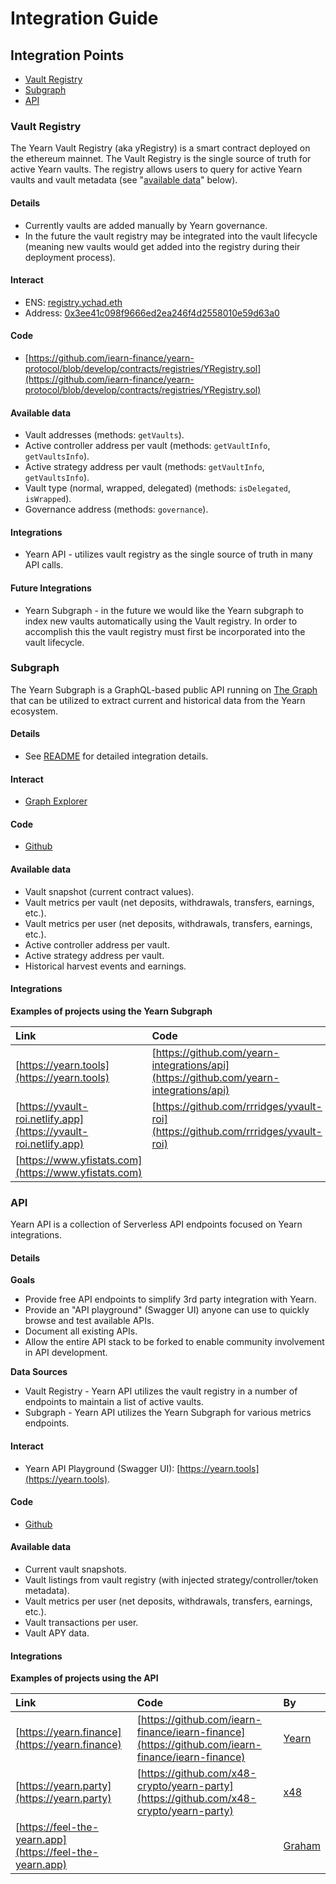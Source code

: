 # Integration Guide

## Integration Points

* [Vault Registry](integration-guide.md#Vault-Registry)
* [Subgraph](integration-guide.md#Subgraph)
* [API](integration-guide.md#API)

### Vault Registry <a id="Vault-Registry"></a>

The Yearn Vault Registry \(aka yRegistry\) is a smart contract deployed on the ethereum mainnet. The Vault Registry is the single source of truth for active Yearn vaults. The registry allows users to query for active Yearn vaults and vault metadata \(see "[available data](integration-guide.md#Vault-Registry-Available-Data)" below\).

#### Details

* Currently vaults are added manually by Yearn governance.
* In the future the vault registry may be integrated into the vault lifecycle \(meaning new vaults would get added into the registry during their deployment process\).

#### Interact

* ENS: [registry.ychad.eth](https://etherscan.io/enslookup-search?search=registry.ychad.eth)
* Address: [0x3ee41c098f9666ed2ea246f4d2558010e59d63a0](https://etherscan.io/address/0x3ee41c098f9666ed2ea246f4d2558010e59d63a0#readContract)

#### Code

* [https://github.com/iearn-finance/yearn-protocol/blob/develop/contracts/registries/YRegistry.sol](https://github.com/iearn-finance/yearn-protocol/blob/develop/contracts/registries/YRegistry.sol)

#### Available data <a id="Vault-Registry-Available-Data"></a>

* Vault addresses \(methods: `getVaults`\).
* Active controller address per vault \(methods: `getVaultInfo`, `getVaultsInfo`\).
* Active strategy address per vault \(methods: `getVaultInfo`, `getVaultsInfo`\).
* Vault type \(normal, wrapped, delegated\) \(methods: `isDelegated`, `isWrapped`\).
* Governance address \(methods: `governance`\).

#### Integrations

* Yearn API - utilizes vault registry as the single source of truth in many API calls.

#### Future Integrations

* Yearn Subgraph - in the future we would like the Yearn subgraph to index new vaults automatically using the Vault registry. In order to accomplish this the vault registry must first be incorporated into the vault lifecycle.

### Subgraph <a id="Subgraph"></a>

The Yearn Subgraph is a GraphQL-based public API running on [The Graph](https://thegraph.com) that can be utilized to extract current and historical data from the Yearn ecosystem.

#### Details

* See [README](https://github.com/juanmardefago/subgraph-y/blob/master/README.md) for detailed integration details.

#### Interact

* [Graph Explorer](https://thegraph.com/explorer/subgraph/iearn-finance/yearn-finance)

#### Code

* [Github](https://github.com/juanmardefago/subgraph-y)

#### Available data

* Vault snapshot \(current contract values\).
* Vault metrics per vault \(net deposits, withdrawals, transfers, earnings, etc.\).
* Vault metrics per user \(net deposits, withdrawals, transfers, earnings, etc.\).
* Active controller address per vault.
* Active strategy address per vault.
* Historical harvest events and earnings.

#### Integrations

**Examples of projects using the Yearn Subgraph**

| Link | Code | By |
| :--- | :--- | :--- |
| [https://yearn.tools](https://yearn.tools) | [https://github.com/yearn-integrations/api](https://github.com/yearn-integrations/api) | [x48](https://twitter.com/x48_crypto), [Lucinao](https://twitter.com/lbertenasco), [Graham](https://twitter.com/grahamu) |
| [https://yvault-roi.netlify.app](https://yvault-roi.netlify.app) | [https://github.com/rrridges/yvault-roi](https://github.com/rrridges/yvault-roi) | [Matt Ridges](https://twitter.com/rrridges) |
| [https://www.yfistats.com](https://www.yfistats.com) |  | [Bob\_The\_Builder](https://twitter.com/Bob_The_Buidler) |

### API <a id="API"></a>

Yearn API is a collection of Serverless API endpoints focused on Yearn integrations.

#### Details

**Goals**

* Provide free API endpoints to simplify 3rd party integration with Yearn.
* Provide an "API playground" \(Swagger UI\) anyone can use to quickly browse and test available APIs.
* Document all existing APIs.
* Allow the entire API stack to be forked to enable community involvement in API development.

**Data Sources**

* Vault Registry - Yearn API utilizes the vault registry in a number of endpoints to maintain a list of active vaults.
* Subgraph - Yearn API utilizes the Yearn Subgraph for various metrics endpoints.

#### Interact

* Yearn API Playground \(Swagger UI\): [https://yearn.tools](https://yearn.tools).

#### Code

* [Github](https://github.com/yearn-integrations/api)

#### Available data

* Current vault snapshots.
* Vault listings from vault registry \(with injected strategy/controller/token metadata\).
* Vault metrics per user \(net deposits, withdrawals, transfers, earnings, etc.\).
* Vault transactions per user.
* Vault APY data.

#### Integrations

**Examples of projects using the API**

| Link | Code | By |
| :--- | :--- | :--- |
| [https://yearn.finance](https://yearn.finance) | [https://github.com/iearn-finance/iearn-finance](https://github.com/iearn-finance/iearn-finance) | [Yearn](https://twitter.com/iearnfinance) |
| [https://yearn.party](https://yearn.party) | [https://github.com/x48-crypto/yearn-party](https://github.com/x48-crypto/yearn-party) | [x48](https://twitter.com/x48_crypto) |
| [https://feel-the-yearn.app](https://feel-the-yearn.app) |  | [Graham](https://twitter.com/grahamu) |

